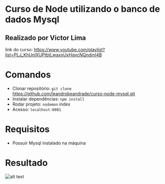 # Curso de Node utilizando o banco de dados Mysql

## Realizado por Victor Lima

link do curso: https://www.youtube.com/playlist?list=PLJ_KhUnlXUPtbtLwaxxUxHqvcNQndmI4B

# Comandos

- Clonar repositório: `git clone` https://github.com/leandrobeandrade/curso-node-mysql.git
- Instalar dependências: `npm install`
- Rodar projeto: `nodemon` index
- Acesso: `localhost:8081`

# Requisitos

- Possuir Mysql instalado na máquina

# Resultado

![alt text](https://github.com/leandrobeandrade/curso-node-mongo/blob/master/Blog-Node.gif)
